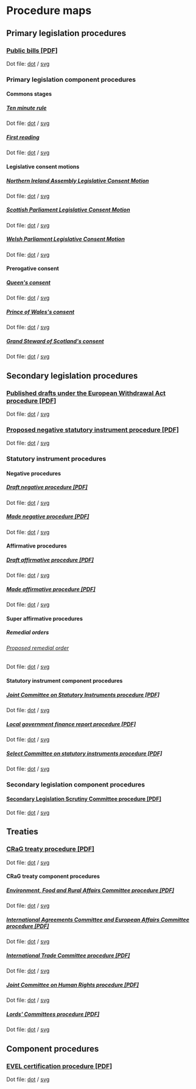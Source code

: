 # Procedure maps

## Primary legislation procedures

### [Public bills [PDF]](primary-legislation/public-bills/public-bills.pdf)

Dot file: [dot](primary-legislation/public-bills/public-bills.dot) / [svg](primary-legislation/public-bills/public-bills.svg)

### Primary legislation component procedures

#### Commons stages

##### [Ten minute rule](primary-legislation/components/commons/ten-minute-rule/ten-minute-rule.pdf)

Dot file: [dot](primary-legislation/components/commons/ten-minute-rule/ten-minute-rule.dot) / [svg](primary-legislation/components/commons/ten-minute-rule/ten-minute-rule.svg)

##### [First reading](primary-legislation/components/commons/first-reading/first-reading.pdf)

Dot file: [dot](primary-legislation/components/commons/first-reading/first-reading.dot) / [svg](primary-legislation/components/commons/first-reading/first-reading.svg)

#### Legislative consent motions

##### [Northern Ireland Assembly Legislative Consent Motion](primary-legislation/components/devolved-legislature-consent/northern-ireland-assembly/northern-ireland-assembly-consent.pdf)

Dot file: [dot](primary-legislation/components/devolved-legislature-consent/northern-ireland-assembly/northern-ireland-assembly-consent.dot) / [svg](primary-legislation/components/devolved-legislature-consent/northern-ireland-assembly/northern-ireland-assembly-consent.svg)

##### [Scottish Parliament Legislative Consent Motion](primary-legislation/components/devolved-legislature-consent/scottish-parliament/scottish-parliament-consent.pdf)

Dot file: [dot](primary-legislation/components/devolved-legislature-consent/scottish-parliament/scottish-parliament-consent.dot) / [svg](primary-legislation/components/devolved-legislature-consent/scottish-parliament/scottish-parliament-consent.svg)

##### [Welsh Parliament Legislative Consent Motion](primary-legislation/components/devolved-legislature-consent/welsh-parliament/welsh-parliament-consent.pdf)

Dot file: [dot](primary-legislation/components/devolved-legislature-consent/welsh-parliament/welsh-parliament-consent.dot) / [svg](primary-legislation/components/devolved-legislature-consent/welsh-parliament/welsh-parliament-consent.svg)

#### Prerogative consent

##### [Queen's consent](primary-legislation/components/prerogative-consent/queens-consent/queens-consent.pdf)

Dot file: [dot](primary-legislation/components/prerogative-consent/queens-consent/queens-consent.dot) / [svg](primary-legislation/components/prerogative-consent/queens-consent/queens-consent.svg)

##### [Prince of Wales's consent](primary-legislation/components/prerogative-consent/prince-of-wales-consent/prince-of-wales-consent.pdf)

Dot file: [dot](primary-legislation/components/prerogative-consent/prince-of-wales-consent/prince-of-wales-consent.dot) / [svg](primary-legislation/components/prerogative-consent/prince-of-wales-consent/prince-of-wales-consent.svg)

##### [Grand Steward of Scotland's consent](primary-legislation/components/prerogative-consent/grand-steward-of-scotlands-consent/grand-steward-of-scotlands-consent.pdf)

Dot file: [dot](primary-legislation/components/prerogative-consent/grand-steward-of-scotlands-consent/grand-steward-of-scotlands-consent.dot) / [svg](primary-legislation/components/prerogative-consent/grand-steward-of-scotlands-consent/grand-steward-of-scotlands-consent.svg)


## Secondary legislation procedures

### [Published drafts under the European Withdrawal Act procedure [PDF]](secondary-legislation/published-drafts-under-euwa/published-drafts-under-euwa.pdf)

Dot file: [dot](secondary-legislation/published-drafts-under-euwa/published-drafts-under-euwa.dot) / [svg](secondary-legislation/published-drafts-under-euwa/published-drafts-under-euwa.svg)

### [Proposed negative statutory instrument procedure [PDF]](secondary-legislation/proposed-negative-sis/proposed-negative-sis.pdf)

Dot file: [dot](secondary-legislation/proposed-negative-sis/proposed-negative-sis.dot) / [svg](secondary-legislation/proposed-negative-sis/proposed-negative-sis.svg)

### Statutory instrument procedures

#### Negative procedures

##### [Draft negative procedure [PDF]](secondary-legislation/statutory-instruments/negative-procedures/draft/draft-negative.pdf)

Dot file: [dot](secondary-legislation/statutory-instruments/negative-procedures/draft/draft-negative.dot) / [svg](secondary-legislation/statutory-instruments/negative-procedures/draft/draft-negative.svg)

##### [Made negative procedure [PDF]](secondary-legislation/statutory-instruments/negative-procedures/made/made-negative.pdf)

Dot file: [dot](secondary-legislation/statutory-instruments/negative-procedures/made/made-negative.dot) / [svg](secondary-legislation/statutory-instruments/negative-procedures/made/made-negative.svg)

#### Affirmative procedures

##### [Draft affirmative procedure [PDF]](secondary-legislation/statutory-instruments/affirmative-procedures/draft/draft-affirmative.pdf)

Dot file: [dot](secondary-legislation/statutory-instruments/affirmative-procedures/draft/draft-affirmative.dot) / [svg](secondary-legislation/statutory-instruments/affirmative-procedures/draft/draft-affirmative.svg)

##### [Made affirmative procedure [PDF]](secondary-legislation/statutory-instruments/affirmative-procedures/made/made-affirmative.pdf)

Dot file: [dot](secondary-legislation/statutory-instruments/affirmative-procedures/made/made-affirmative.dot) / [svg](secondary-legislation/statutory-instruments/affirmative-procedures/made/made-affirmative.svg)

#### Super affirmative procedures

##### Remedial orders

###### [Proposed remedial order](secondary-legislation/statutory-instruments/super-affirmative-procedures/remedial-orders/proposed-remedial-order/proposed-remedial-order.pdf)

Dot file: [dot](secondary-legislation/statutory-instruments/super-affirmative-procedures/remedial-orders/proposed-remedial-order/proposed-remedial-order.dot) / [svg](secondary-legislation/statutory-instruments/super-affirmative-procedures/remedial-orders/proposed-remedial-order/proposed-remedial-order.svg)









#### Statutory instrument component procedures

##### [Joint Committee on Statutory Instruments procedure [PDF]](secondary-legislation/statutory-instruments/components/jcsi/jcsi.pdf)

Dot file: [dot](secondary-legislation/statutory-instruments/components/jcsi/jcsi.dot) / [svg](secondary-legislation/statutory-instruments/components/jcsi/jcsi.svg)

##### [Local government finance report procedure [PDF]](secondary-legislation/statutory-instruments/components/local-government-finance-report/local-government-finance-report.pdf)

Dot file: [dot](secondary-legislation/statutory-instruments/components/local-government-finance-report/local-government-finance-report.dot) / [svg](secondary-legislation/statutory-instruments/components/local-government-finance-report/local-government-finance-report.svg)

##### [Select Committee on statutory instruments procedure [PDF]](secondary-legislation/statutory-instruments/components/scsi/scsi.pdf)

Dot file: [dot](secondary-legislation/statutory-instruments/components/scsi/scsi.dot) / [svg](secondary-legislation/statutory-instruments/components/scsi/scsi.svg)

### Secondary legislation component procedures

#### [Secondary Legislation Scrutiny Committee procedure [PDF]](secondary-legislation/components/slsc/slsc.pdf)

Dot file: [dot](secondary-legislation/components/slsc/slsc.dot) / [svg](secondary-legislation/components/slsc/slsc.svg)

## Treaties

### [CRaG treaty procedure [PDF]](treaties/crag-treaties/crag-treaties.pdf)

Dot file: [dot](treaties/crag-treaties/crag-treaties.dot) / [svg](treaties/crag-treaties/crag-treaties.svg)

#### CRaG treaty component procedures

##### [Environment, Food and Rural Affairs Committee procedure [PDF]](treaties/crag-treaties/components/efra/efra.pdf)

Dot file: [dot](treaties/crag-treaties/components/efra/efra.dot) / [svg](treaties/crag-treaties/components/efra/efra.svg)

##### [International Agreements Committee and European Affairs Committee procedure [PDF]](treaties/crag-treaties/components/iac+eac/iac+eac.pdf)

Dot file: [dot](treaties/crag-treaties/components/iac+eac/iac+eac.dot) / [svg](treaties/crag-treaties/components/iac+eac/iac+eac.svg)

##### [International Trade Committee procedure [PDF]](treaties/crag-treaties/components/itc/itc.pdf)

Dot file: [dot](treaties/crag-treaties/components/itc/itc.dot) / [svg](treaties/crag-treaties/components/itc/itc.svg)

##### [Joint Committee on Human Rights procedure [PDF]](treaties/crag-treaties/components/jchr/jchr.pdf)

Dot file: [dot](treaties/crag-treaties/components/jchr/jchr.dot) / [svg](treaties/crag-treaties/components/jchr/jchr.svg)

##### [Lords' Committees procedure [PDF]](treaties/crag-treaties/components/lords-committees/lords-committees.pdf)

Dot file: [dot](treaties/crag-treaties/components/lords-committees/lords-committees.dot) / [svg](treaties/crag-treaties/components/lords-committees/lords-committees.svg)

## Component procedures

### [EVEL certification procedure [PDF]](components/evel-certification/evel-certification.pdf)

Dot file: [dot](components/evel-certification/evel-certification.dot) / [svg](components/evel-certification/evel-certification.svg)